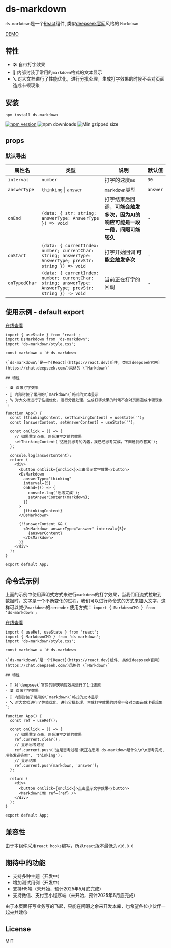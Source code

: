 # ds-markdown

`ds-markdown`是一个[React](https://react.dev)组件, 类似[deepseek官网](https://chat.deepseek.com/)风格的 `Markdown`

[DEMO](https://onshinpei.github.io/ds-markdown/)

## 特性

- 🛠 自带打字效果
- 🦮 内部封装了常用的`markdown`格式的文本显示
- 🔤 对大文档进行了性能优化，进行分批处理，生成打字效果的时候不会对页面造成卡顿现象

## 安装

```bash
npm install ds-markdown
```

<a href="https://www.npmjs.com/package/ds-markdown"><img src="https://img.shields.io/npm/v/ds-markdown" alt="npm version"/></a>
<img src="https://img.shields.io/npm/dm/ds-markdown.svg" alt="npm downloads"/> <img src="https://img.shields.io/bundlephobia/minzip/ds-markdown" alt="Min gzipped size"/>

## props

### 默认导出

| 属性名        | 类型                                                                                                     | 说明                                                                         | 默认值   |
| ------------- | -------------------------------------------------------------------------------------------------------- | ---------------------------------------------------------------------------- | -------- |
| `interval`    | `number`                                                                                                 | 打字的速度`ms`                                                               | `30`     |
| `answerType`  | `thinking` \| `answer`                                                                                   | `markdown`类型                                                               | `answer` |
| `onEnd`       | `(data: { str: string; answerType: AnswerType }) => void`                                                | 打字结束后回调，**可能会触发多次，因为AI的响应可能是一段一段，间隔可能较久** | -        |
| `onStart`     | `(data: { currentIndex: number; currentChar: string; answerType: AnswerType; prevStr: string }) => void` | 打字开始回调 **可能会触发多次**                                              | -        |
| `onTypedChar` | `(data: { currentIndex: number; currentChar: string; answerType: AnswerType; prevStr: string }) => void` | 当前正在打字的回调                                                           | -        |

## 使用示例 - default export

[在线查看](https://stackblitz.com/edit/vitejs-vite-ddfw8avb?file=src%2FApp.tsx)

```tsx
import { useState } from 'react';
import DsMarkdown from 'ds-markdown';
import 'ds-markdown/style.css';

const markdown = `# ds-markdown

\`ds-markdown\`是一个[React](https://react.dev)组件, 类似[deepseek官网](https://chat.deepseek.com/)风格的 \`Markdown\`

## 特性

- 🛠 自带打字效果
- 🦮 内部封装了常用的\`markdown\`格式的文本显示
- 🔤 对大文档进行了性能优化，进行分批处理，生成打字效果的时候不会对页面造成卡顿现象
`;

function App() {
  const [thinkingContent, setThinkingContent] = useState('');
  const [answerContent, setAnswerContent] = useState('');

  const onClick = () => {
    // 如果重复点击，则会清空之前的效果
    setThinkingContent('这是我思考的内容，我已经思考完成，下面是我的答案');
  };

  console.log(answerContent);
  return (
    <div>
      <button onClick={onClick}>点击显示文字效果</button>
      <DsMarkdown
        answerType="thinking"
        interval={5}
        onEnd={() => {
          console.log('思考完成');
          setAnswerContent(markdown);
        }}
      >
        {thinkingContent}
      </DsMarkdown>

      {!!answerContent && (
        <DsMarkdown answerType="answer" interval={5}>
          {answerContent}
        </DsMarkdown>
      )}
    </div>
  );
}

export default App;
```

## 命令式示例

上面的示例中使用声明式方式来进行`markdown`的打字效果，当我们用流式拉取到数据时，文字是一个不断变化的过程，我们可以进行命令式的方式来加入文字，这样可以减少`markdown`的`rerender`
使用方式：
`import { MarkdownCMD } from 'ds-markdown';`

[在线查看](https://stackblitz.com/edit/vitejs-vite-2ri8kex3?file=src%2FApp.tsx)

```tsx
import { useRef, useState } from 'react';
import { MarkdownCMD } from 'ds-markdown';
import 'ds-markdown/style.css';

const markdown = `# ds-markdown

\`ds-markdown\`是一个[React](https://react.dev)组件, 类似[deepseek官网](https://chat.deepseek.com/)风格的 \`Markdown\`

## 特性

- 🦮 对`deepseek`官网的聊天响应效果进行了1:1还原
- 🛠 自带打字效果
- 🦮 内部封装了常用的\`markdown\`格式的文本显示
- 🔤 对大文档进行了性能优化，进行分批处理，生成打字效果的时候不会对页面造成卡顿现象
`;

function App() {
  const ref = useRef();

  const onClick = () => {
    // 如果重复点击，则会清空之前的效果
    ref.current.clear();
    // 显示思考过程
    ref.current.push('这是思考过程:我正在思考 ds-markdown是什么\n\n思考完成,准备发送答案', 'thinking');
    // 显示结果
    ref.current.push(markdown, 'answer');
  };

  return (
    <div>
      <button onClick={onClick}>点击显示文字效果</button>
      <MarkdownCMD ref={ref} />
    </div>
  );
}

export default App;
```

## 兼容性

由于本组件采用`react hooks`编写，所以`react`版本最低为`v16.8.0`

## 期待中的功能

- 支持多种主题（开发中）
- 增加测试用例（开发中）
- 支持H5端（未开始，预计2025年5月底完成）
- 支持微信、支付宝小程序端（未开始，预计2025年6月底完成）

由于本页面仔写业务写的飞起，只能在闲暇之余来开发本库，也希望各位小伙伴一起来共建😘

## License

MIT
